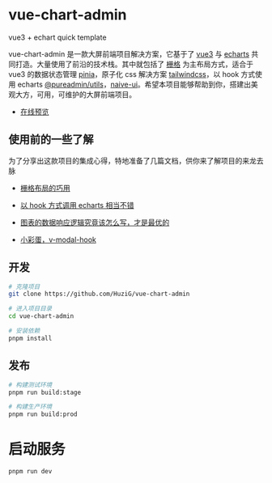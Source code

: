 # vue-chart-admin
vue3 + echart quick template

vue-chart-admin 是一款大屏前端项目解决方案，它基于了 [vue3](https://cn.vuejs.org/) 与 [echarts](https://echarts.apache.org/examples/zh/index.html#chart-type-line) 共同打造。大量使用了前沿的技术栈。其中就包括了 [栅格](https://developer.mozilla.org/zh-CN/docs/Web/CSS/CSS_Grid_Layout) 为主布局方式，适合于 vue3 的数据状态管理 [pinia](https://pinia.vuejs.org/)，原子化 css 解决方案 [tailwindcss](https://www.tailwindcss.cn/)，以 hook 方式使用 echarts [@pureadmin/utils](https://www.npmjs.com/package/@pureadmin/utils)，[naive-ui](https://www.naiveui.com/zh-CN/light)。希望本项目能够帮助到你，搭建出美观大方，可用，可维护的大屏前端项目。

- [在线预览]()

## 使用前的一些了解

为了分享出这款项目的集成心得，特地准备了几篇文档，供你来了解项目的来龙去脉

- [栅格布局的巧用]()

- [以 hook 方式调用 echarts 相当不错]()

- [图表的数据响应逻辑究竟该怎么写，才是最优的]()

- [小彩蛋，v-modal-hook]()

## 开发

```bash
# 克隆项目
git clone https://github.com/HuziG/vue-chart-admin

# 进入项目目录
cd vue-chart-admin

# 安装依赖
pnpm install
```

## 发布

```bash
# 构建测试环境
pnpm run build:stage

# 构建生产环境
pnpm run build:prod
```

# 启动服务

```bash
pnpm run dev
```


